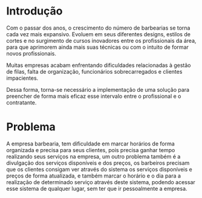 # Introdução

Com o passar dos anos, o crescimento do número de barbearias se torna cada vez mais expansivo. Evoluem em seus diferentes designs, estilos de cortes e no surgimento de cursos inovadores entre os profissionais da área, para que aprimorem ainda mais suas técnicas ou com o intuito de formar novos profissionais.
 
Muitas empresas acabam enfrentando dificuldades relacionadas à gestão de filas, falta de organização, funcionários sobrecarregados e clientes impacientes.
 
Dessa forma, torna-se necessário a implementação de uma solução para preencher de forma mais eficaz esse intervalo entre o profissional e o contratante. 

# Problema
A empresa barbearia, tem dificuldade em marcar horários de forma organizada e precisa para seus clientes, pois precisa ganhar tempo realizando seus serviços na empresa, um outro problema também é a divulgação dos serviços disponíveis e dos preços, os barbeiros precisam que os clientes consigam ver através do sistema os serviços disponíveis e preços de forma atualizada, e também marcar o horário e o dia para a realização de determinado serviço através deste sistema, podendo acessar esse sistema de qualquer lugar, sem ter que ir pessoalmente a empresa.
